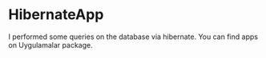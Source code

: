 # HibernateApp
I performed some queries on the database via hibernate.
You can find apps on Uygulamalar package.
